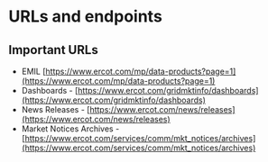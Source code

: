 # URLs and endpoints
## Important URLs
- EMIL [https://www.ercot.com/mp/data-products?page=1](https://www.ercot.com/mp/data-products?page=1) 
- Dashboards - [https://www.ercot.com/gridmktinfo/dashboards](https://www.ercot.com/gridmktinfo/dashboards)
- News Releases - [https://www.ercot.com/news/releases](https://www.ercot.com/news/releases)
- Market Notices Archives - [https://www.ercot.com/services/comm/mkt_notices/archives](https://www.ercot.com/services/comm/mkt_notices/archives)
